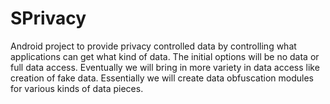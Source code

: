 SPrivacy
========

Android project to provide privacy controlled data by controlling what applications can get what kind of data. The initial options will be no data or full data access. Eventually we will bring in more variety in data access like creation of fake data. Essentially we will create data obfuscation modules for various kinds of data pieces.
